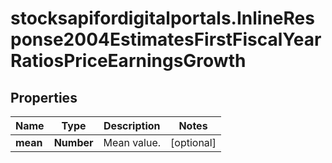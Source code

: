 # stocksapifordigitalportals.InlineResponse2004EstimatesFirstFiscalYearRatiosPriceEarningsGrowth

## Properties

Name | Type | Description | Notes
------------ | ------------- | ------------- | -------------
**mean** | **Number** | Mean value. | [optional] 


